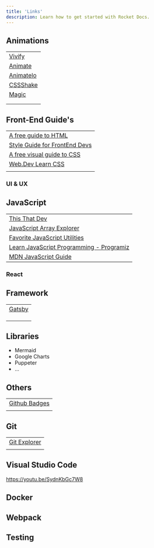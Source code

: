 ```yaml
---
title: 'Links'
description: Learn how to get started with Rocket Docs.
---
```




## Animations 

|     | 
| ---------------------  |
|[Vivify](http://vivify.mkcreative.cz/)|
|[Animate](https://animate.style/)|
|[Animatelo](https://gibbok.github.io/animatelo/)|
|[CSSShake](https://elrumordelaluz.github.io/csshake/)|
|[Magic](https://www.minimamente.com/project/magic/)|
|[]()|
|[]()|








## Front-End Guide's

|          | 
| ---------------------  |
| [A free guide to HTML](https://htmlreference.io/)     | 
| [Style Guide for FrontEnd Devs](https://a11y-style-guide.com/style-guide/)  |
| [A free visual guide to CSS](https://cssreference.io/animations/) |
| [Web.Dev Learn CSS](https://web.dev/learn/css/)|
|[]()|




### UI & UX



## JavaScript

|     | 
| ---------------------  |
|[This That Dev](https://thisthat.dev/)|
|[JavaScript Array Explorer](https://arrayexplorer.netlify.app/)|
|[Favorite JavaScript Utilities](https://1loc.dev)|
|[Learn JavaScript Programming - Programiz](https://www.programiz.com/javascript)|
|[MDN JavaScript Guide](https://developer.mozilla.org/en-US/docs/Web/JavaScript/Guide)|


### React



## Framework 

|   | 
| ---------------------  |
|[Gatsby](https://www.gatsbyjs.com/docs/)|
|[]()|
|[]()|
|[]()|




## Libraries 

- Mermaid
- Google Charts
- Puppeter
- ...

## Others

|         | 
| ---------------------  |
| [Github Badges](https://shields.io/)   |
|[]()|


## Git 



|         | 
| ---------------------  |
| [Git Explorer](https://gitexplorer.com/)   |
|[]()|



## Visual Studio Code 

https://youtu.be/SydnKbGc7W8


## Docker




## Webpack



## Testing




 


